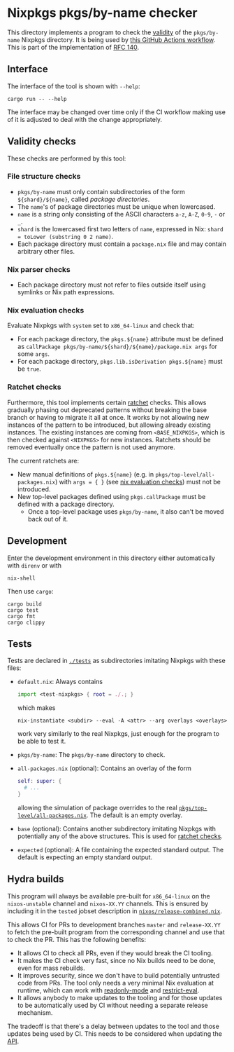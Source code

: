 # Nixpkgs pkgs/by-name checker

This directory implements a program to check the [validity](#validity-checks) of the `pkgs/by-name` Nixpkgs directory.
It is being used by [this GitHub Actions workflow](../../../.github/workflows/check-by-name.yml).
This is part of the implementation of [RFC 140](https://github.com/NixOS/rfcs/pull/140).

## Interface

The interface of the tool is shown with `--help`:
```
cargo run -- --help
```

The interface may be changed over time only if the CI workflow making use of it is adjusted to deal with the change appropriately.

## Validity checks

These checks are performed by this tool:

### File structure checks
- `pkgs/by-name` must only contain subdirectories of the form `${shard}/${name}`, called _package directories_.
- The `name`'s of package directories must be unique when lowercased.
- `name` is a string only consisting of the ASCII characters `a-z`, `A-Z`, `0-9`, `-` or `_`.
- `shard` is the lowercased first two letters of `name`, expressed in Nix: `shard = toLower (substring 0 2 name)`.
- Each package directory must contain a `package.nix` file and may contain arbitrary other files.

### Nix parser checks
- Each package directory must not refer to files outside itself using symlinks or Nix path expressions.

### Nix evaluation checks

Evaluate Nixpkgs with `system` set to `x86_64-linux` and check that:
- For each package directory, the `pkgs.${name}` attribute must be defined as `callPackage pkgs/by-name/${shard}/${name}/package.nix args` for some `args`.
- For each package directory, `pkgs.lib.isDerivation pkgs.${name}` must be `true`.

### Ratchet checks

Furthermore, this tool implements certain [ratchet](https://qntm.org/ratchet) checks.
This allows gradually phasing out deprecated patterns without breaking the base branch or having to migrate it all at once.
It works by not allowing new instances of the pattern to be introduced, but allowing already existing instances.
The existing instances are coming from `<BASE_NIXPKGS>`, which is then checked against `<NIXPKGS>` for new instances.
Ratchets should be removed eventually once the pattern is not used anymore.

The current ratchets are:

- New manual definitions of `pkgs.${name}` (e.g. in `pkgs/top-level/all-packages.nix`) with `args = { }`
  (see [nix evaluation checks](#nix-evaluation-checks)) must not be introduced.
- New top-level packages defined using `pkgs.callPackage` must be defined with a package directory.
  - Once a top-level package uses `pkgs/by-name`, it also can't be moved back out of it.

## Development

Enter the development environment in this directory either automatically with `direnv` or with
```
nix-shell
```

Then use `cargo`:
```
cargo build
cargo test
cargo fmt
cargo clippy
```

## Tests

Tests are declared in [`./tests`](./tests) as subdirectories imitating Nixpkgs with these files:
- `default.nix`:
  Always contains
  ```nix
  import <test-nixpkgs> { root = ./.; }
  ```
  which makes
  ```
  nix-instantiate <subdir> --eval -A <attr> --arg overlays <overlays>
  ```
  work very similarly to the real Nixpkgs, just enough for the program to be able to test it.
- `pkgs/by-name`:
  The `pkgs/by-name` directory to check.

- `all-packages.nix` (optional):
  Contains an overlay of the form
  ```nix
  self: super: {
    # ...
  }
  ```
  allowing the simulation of package overrides to the real [`pkgs/top-level/all-packages.nix`](../../top-level/all-packages.nix`).
  The default is an empty overlay.

- `base` (optional):
  Contains another subdirectory imitating Nixpkgs with potentially any of the above structures.
  This is used for [ratchet checks](#ratchet-checks).

- `expected` (optional):
  A file containing the expected standard output.
  The default is expecting an empty standard output.

## Hydra builds

This program will always be available pre-built for `x86_64-linux` on the `nixos-unstable` channel and `nixos-XX.YY` channels.
This is ensured by including it in the `tested` jobset description in [`nixos/release-combined.nix`](../../../nixos/release-combined.nix).

This allows CI for PRs to development branches `master` and `release-XX.YY` to fetch the pre-built program from the corresponding channel and use that to check the PR. This has the following benefits:
- It allows CI to check all PRs, even if they would break the CI tooling.
- It makes the CI check very fast, since no Nix builds need to be done, even for mass rebuilds.
- It improves security, since we don't have to build potentially untrusted code from PRs.
  The tool only needs a very minimal Nix evaluation at runtime, which can work with [readonly-mode](https://nixos.org/manual/nix/stable/command-ref/opt-common.html#opt-readonly-mode) and [restrict-eval](https://nixos.org/manual/nix/stable/command-ref/conf-file.html#conf-restrict-eval).
- It allows anybody to make updates to the tooling and for those updates to be automatically used by CI without needing a separate release mechanism.

The tradeoff is that there's a delay between updates to the tool and those updates being used by CI.
This needs to be considered when updating the [API](#api).
